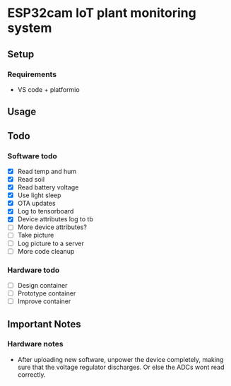 
# ESP32cam IoT plant monitoring system

## Setup
### Requirements
* VS code + platformio

## Usage

## Todo
### Software todo
* [x] Read temp and hum
* [x] Read soil
* [x] Read battery voltage
* [x] Use light sleep
* [x] OTA updates
* [x] Log to tensorboard
* [x] Device attributes log to tb
* [ ] More device attributes?
* [ ] Take picture
* [ ] Log picture to a server
* [ ] More code cleanup

### Hardware todo
* [ ] Design container
* [ ] Prototype container
* [ ] Improve container
## Important Notes
### Hardware notes
* After uploading new software, unpower the device completely, making sure that the voltage regulator discharges. Or else the ADCs wont read correctly.
